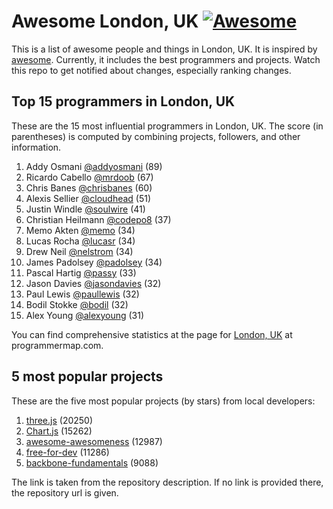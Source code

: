 Awesome London, UK [![Awesome](https://cdn.rawgit.com/sindresorhus/awesome/d7305f38d29fed78fa85652e3a63e154dd8e8829/media/badge.svg)](https://github.com/sindresorhus/awesome)
================================================================================
This is a list of awesome people and things in London, UK. It is inspired by [awesome](https://github.com/sindresorhus/awesome). Currently, it includes the best programmers and projects. Watch this repo to get notified about changes, especially ranking changes.

Top 15 programmers in London, UK
--------------------------------------------------------------------------------
These are the 15 most influential programmers in London, UK. The score (in parentheses) is computed by combining projects, followers, and other information.

1. Addy Osmani [@addyosmani](https://github.com/addyosmani) (89)
2. Ricardo Cabello [@mrdoob](https://github.com/mrdoob) (67)
3. Chris Banes [@chrisbanes](https://github.com/chrisbanes) (60)
4. Alexis Sellier [@cloudhead](https://github.com/cloudhead) (51)
5. Justin Windle [@soulwire](https://github.com/soulwire) (41)
6. Christian Heilmann [@codepo8](https://github.com/codepo8) (37)
7. Memo Akten [@memo](https://github.com/memo) (34)
8. Lucas Rocha [@lucasr](https://github.com/lucasr) (34)
9. Drew Neil [@nelstrom](https://github.com/nelstrom) (34)
10. James Padolsey [@padolsey](https://github.com/padolsey) (34)
11. Pascal Hartig [@passy](https://github.com/passy) (33)
12. Jason Davies [@jasondavies](https://github.com/jasondavies) (32)
13. Paul Lewis [@paullewis](https://github.com/paullewis) (32)
14. Bodil Stokke [@bodil](https://github.com/bodil) (32)
15. Alex Young [@alexyoung](https://github.com/alexyoung) (31)

You can find comprehensive statistics at the page for [London, UK](http://programmermap.com/area/london-uk) at programmermap.com.

5 most popular projects
--------------------------------------------------------------------------------
These are the five most popular projects (by stars) from local developers:

1. [three.js](http://threejs.org/) (20250)
2. [Chart.js](http://www.chartjs.org/) (15262)
3. [awesome-awesomeness](https://github.com/bayandin/awesome-awesomeness) (12987)
4. [free-for-dev](https://github.com/ripienaar/free-for-dev) (11286)
5. [backbone-fundamentals](http://addyosmani.github.io/backbone-fundamentals/) (9088)

The link is taken from the repository description. If no link is provided there, the repository url is given.